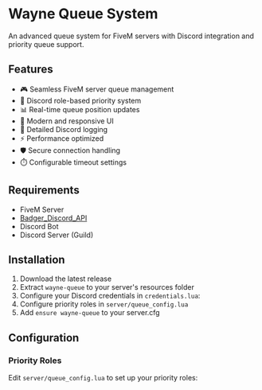 # Wayne Queue System
An advanced queue system for FiveM servers with Discord integration and priority queue support.

## Features
- 🎮 Seamless FiveM server queue management
- 🔐 Discord role-based priority system
- 📊 Real-time queue position updates
- 🎨 Modern and responsive UI
- 📝 Detailed Discord logging
- ⚡ Performance optimized
- 🛡️ Secure connection handling
- ⏱️ Configurable timeout settings

## Requirements
- FiveM Server
- [Badger_Discord_API](https://github.com/JaredScar/Badger_Discord_API)
- Discord Bot
- Discord Server (Guild)

## Installation
1. Download the latest release
2. Extract `wayne-queue` to your server's resources folder
3. Configure your Discord credentials in `credentials.lua`:
4. Configure priority roles in `server/queue_config.lua`
5. Add `ensure wayne-queue` to your server.cfg

## Configuration
### Priority Roles
Edit `server/queue_config.lua` to set up your priority roles:
